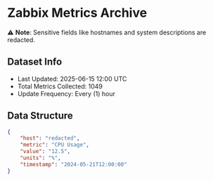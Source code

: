 # Zabbix Metrics Archive

⚠️ **Note**: Sensitive fields like hostnames and system descriptions are redacted.

## Dataset Info
- Last Updated: 2025-06-15 12:00 UTC
- Total Metrics Collected: 1049
- Update Frequency: Every (1) hour

## Data Structure
```json
{
    "host": "redacted",
    "metric": "CPU Usage",
    "value": "12.5",
    "units": "%",
    "timestamp": "2024-05-21T12:00:00"
}
```
